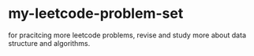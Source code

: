 # my-leetcode-problem-set
for pracitcing more leetcode problems, revise and study more about data structure and algorithms.
